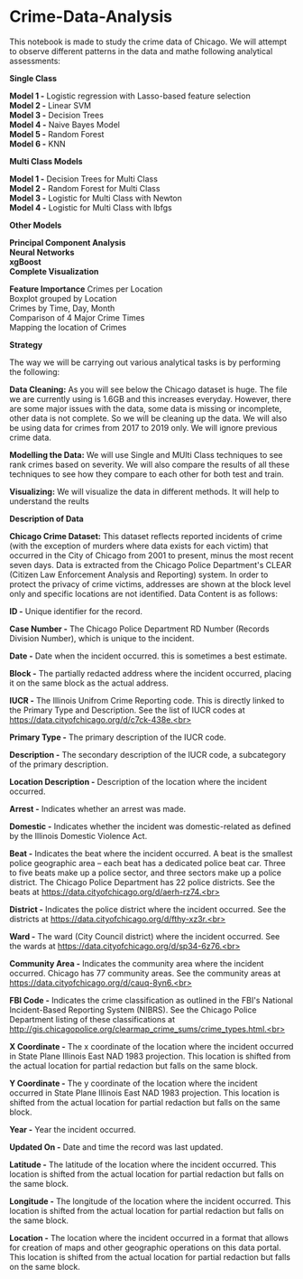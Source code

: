 # Crime-Data-Analysis
This notebook is made to study the crime data of Chicago.
We will attempt to observe different patterns in the data and mathe following analytical assessments:

**Single Class**

**Model 1 -** Logistic regression with Lasso-based feature selection<br>
**Model 2 -** Linear SVM<br>
**Model 3 -** Decision Trees<br>
**Model 4 -** Naive Bayes Model<br>
**Model 5 -** Random Forest<br>
**Model 6 -** KNN<br>

**Multi Class Models**

**Model 1 -** Decision Trees for Multi Class<br>
**Model 2 -** Random Forest for Multi Class<br>
**Model 3 -** Logistic for Multi Class with Newton<br>
**Model 4 -** Logistic for Multi Class with lbfgs<br>

**Other Models**

**Principal Component Analysis**<br>
**Neural Networks** <br>
**xgBoost** <br>
**Complete Visualization** <br>

**Feature Importance**
Crimes per Location<br>
Boxplot grouped by Location<br>
Crimes by Time, Day, Month<br>
Comparison of 4 Major Crime Times<br>
Mapping the location of Crimes<br>

**Strategy**<br>

The way we will be carrying out various analytical tasks is by performing the following:<br>

**Data Cleaning:** As you will see below the Chicago dataset is huge. The file we are currently using is 1.6GB and this increases everyday. However, there are some major issues with the data, some data is missing or incomplete, other data is not complete. So we will be cleaning up the data. We will also be using data for crimes from 2017 to 2019 only. We will ignore previous crime data.<br>

**Modelling the Data:** We will use Single and MUlti Class techniques to see rank crimes based on severity. We will also compare the results of all these techniques to see how they compare to each other for both test and train.<br>

**Visualizing:** We will visualize the data in different methods. It will help to understand the reults<br>

**Description of Data**<br>

**Chicago Crime Dataset:** This dataset reflects reported incidents of crime (with the exception of murders where data exists for each victim) that occurred in the City of Chicago from 2001 to present, minus the most recent seven days. Data is extracted from the Chicago Police Department's CLEAR (Citizen Law Enforcement Analysis and Reporting) system. In order to protect the privacy of crime victims, addresses are shown at the block level only and specific locations are not identified. Data Content is as follows:<br>

**ID -** Unique identifier for the record.<br>

**Case Number -** The Chicago Police Department RD Number (Records Division Number), which is unique to the incident.<br>

**Date -** Date when the incident occurred. this is sometimes a best estimate.<br>

**Block -** The partially redacted address where the incident occurred, placing it on the same block as the actual address.<br>

**IUCR -** The Illinois Unifrom Crime Reporting code. This is directly linked to the Primary Type and Description. See the list of IUCR codes at https://data.cityofchicago.org/d/c7ck-438e.<br>

**Primary Type -** The primary description of the IUCR code.<br>

**Description -** The secondary description of the IUCR code, a subcategory of the primary description.<br>

**Location Description -** Description of the location where the incident occurred.<br>

**Arrest -** Indicates whether an arrest was made.<br>

**Domestic -** Indicates whether the incident was domestic-related as defined by the Illinois Domestic Violence Act.<br>

**Beat -** Indicates the beat where the incident occurred. A beat is the smallest police geographic area – each beat has a dedicated police beat car. Three to five beats make up a police sector, and three sectors make up a police district. The Chicago Police Department has 22 police districts. See the beats at https://data.cityofchicago.org/d/aerh-rz74.<br>

**District -** Indicates the police district where the incident occurred. See the districts at https://data.cityofchicago.org/d/fthy-xz3r.<br>

**Ward -** The ward (City Council district) where the incident occurred. See the wards at https://data.cityofchicago.org/d/sp34-6z76.<br>

**Community Area -** Indicates the community area where the incident occurred. Chicago has 77 community areas. See the community areas at https://data.cityofchicago.org/d/cauq-8yn6.<br>

**FBI Code -** Indicates the crime classification as outlined in the FBI's National Incident-Based Reporting System (NIBRS). See the Chicago Police Department listing of these classifications at http://gis.chicagopolice.org/clearmap_crime_sums/crime_types.html.<br>

**X Coordinate -** The x coordinate of the location where the incident occurred in State Plane Illinois East NAD 1983 projection. This location is shifted from the actual location for partial redaction but falls on the same block.<br>

**Y Coordinate -** The y coordinate of the location where the incident occurred in State Plane Illinois East NAD 1983 projection. This location is shifted from the actual location for partial redaction but falls on the same block.<br>

**Year -** Year the incident occurred.<br>

**Updated On -** Date and time the record was last updated.<br>

**Latitude -** The latitude of the location where the incident occurred. This location is shifted from the actual location for partial redaction but falls on the same block.<br>

**Longitude -** The longitude of the location where the incident occurred. This location is shifted from the actual location for partial redaction but falls on the same block.<br>

**Location -** The location where the incident occurred in a format that allows for creation of maps and other geographic operations on this data portal. This location is shifted from the actual location for partial redaction but falls on the same block.<br>
